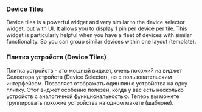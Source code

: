 ### Device Tiles

Device tiles is a powerful widget and very similar to the device selector widget, but with UI. It allows you to display 1 pin per device per tile. This widget is particularly helpful when you have a fleet of devices with similar functionality. So you can group similar devices within one layout (template).

### Плитка устройств (Device Tiles)

Плитка устройств - это мощный виджет, очень похожий на виджет Селектора устройств (Device Selector), но с пользовательским интерфейсом. Позволяет отображать один пин с устройства на одну плитку.
Этот виджет особенно полезен, когда у вас есть несколько устройств с аналогичной функциональностью. Теперь вы можете группировать похожие устройства на одном макете (шаблоне).
